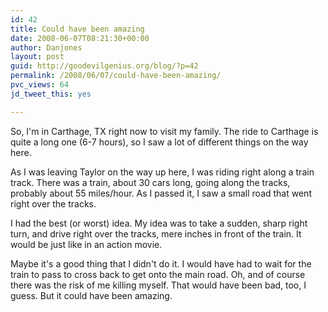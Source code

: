 ```yaml
---
id: 42
title: Could have been amazing
date: 2008-06-07T08:21:30+00:00
author: Danjones
layout: post
guid: http://goodevilgenius.org/blog/?p=42
permalink: /2008/06/07/could-have-been-amazing/
pvc_views: 64
jd_tweet_this: yes

---
```

So, I'm in Carthage, TX right now to visit my family. The ride to Carthage is quite a long one (6-7 hours), so I saw a lot of different things on the way here.

As I was leaving Taylor on the way up here, I was riding right along a train track. There was a train, about 30 cars long, going along the tracks, probably about 55 miles/hour. As I passed it, I saw a small road that went right over the tracks.

I had the best (or worst) idea. My idea was to take a sudden, sharp right turn, and drive right over the tracks, mere inches in front of the train. It would be just like in an action movie.

Maybe it's a good thing that I didn't do it. I would have had to wait for the train to pass to cross back to get onto the main road. Oh, and of course there was the risk of me killing myself. That would have been bad, too, I guess. But it could have been amazing.
